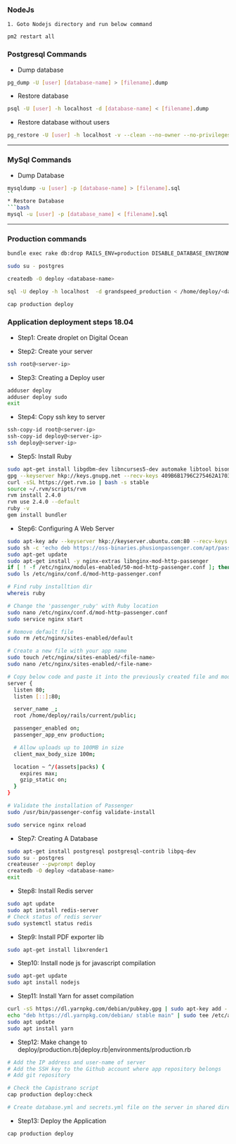 ### NodeJs
```
1. Goto Nodejs directory and run below command

pm2 restart all
```


### Postgresql Commands

* Dump database
```bash
pg_dump -U [user] [database-name] > [filename].dump
```
* Restore database
```bash
psql -U [user] -h localhost -d [database-name] < [filename].dump
```

* Restore database without users
```bash
pg_restore -U [user] -h localhost -v --clean --no-owner --no-privileges --dbname [database-name] < [file-name].dump
```
***
### MySql Commands
* Dump Database
```bash
mysqldump -u [user] -p [database-name] > [filename].sql
``
* Restore Database
```bash
mysql -u [user] -p [database_name] < [filename].sql
```
***

### Production commands

```bash
bundle exec rake db:drop RAILS_ENV=production DISABLE_DATABASE_ENVIRONMENT_CHECK=1

sudo su - postgres

createdb -O deploy <database-name>

sql -U deploy -h localhost  -d grandspeed_production < /home/deploy/<database-backup-file>

cap production deploy

```

### Application deployment steps 18.04

* Step1: Create droplet on Digital Ocean

* Step2: Create your server
```bash
ssh root@<server-ip>
```

* Step3: Creating a Deploy user
```bash
adduser deploy
adduser deploy sudo
exit
```

* Step4: Copy ssh key to server
```bash
ssh-copy-id root@<server-ip>
ssh-copy-id deploy@<server-ip>
ssh deploy@<server-ip>
```

* Step5: Install Ruby
```bash
sudo apt-get install libgdbm-dev libncurses5-dev automake libtool bison libffi-dev
gpg --keyserver hkp://keys.gnupg.net --recv-keys 409B6B1796C275462A1703113804BB82D39DC0E3 7D2BAF1CF37B13E2069D6956105BD0E739499BDB
curl -sSL https://get.rvm.io | bash -s stable
source ~/.rvm/scripts/rvm
rvm install 2.4.0
rvm use 2.4.0 --default
ruby -v
gem install bundler
```

* Step6: Configuring A Web Server
```bash
sudo apt-key adv --keyserver hkp://keyserver.ubuntu.com:80 --recv-keys 561F9B9CAC40B2F7
sudo sh -c 'echo deb https://oss-binaries.phusionpassenger.com/apt/passenger bionic main > /etc/apt/sources.list.d/passenger.list'
sudo apt-get update
sudo apt-get install -y nginx-extras libnginx-mod-http-passenger
if [ ! -f /etc/nginx/modules-enabled/50-mod-http-passenger.conf ]; then sudo ln -s /usr/share/nginx/modules-available/mod-http-passenger.load /etc/nginx/modules-enabled/50-mod-http-passenger.conf ; fi
sudo ls /etc/nginx/conf.d/mod-http-passenger.conf

# Find ruby installtion dir
whereis ruby

# Change the 'passenger_ruby' with Ruby location
sudo nano /etc/nginx/conf.d/mod-http-passenger.conf
sudo service nginx start

# Remove default file
sudo rm /etc/nginx/sites-enabled/default

# Create a new file with your app name
sudo touch /etc/nginx/sites-enabled/<file-name>
sudo nano /etc/nginx/sites-enabled/<file-name>

# Copy below code and paste it into the previously created file and modify.
server {
  listen 80;
  listen [::]:80;

  server_name _;
  root /home/deploy/rails/current/public;

  passenger_enabled on;
  passenger_app_env production;

  # Allow uploads up to 100MB in size
  client_max_body_size 100m;

  location ~ ^/(assets|packs) {
    expires max;
    gzip_static on;
  }
}

# Validate the installation of Passenger
sudo /usr/bin/passenger-config validate-install

sudo service nginx reload

```

* Step7: Creating A Database
```bash
sudo apt-get install postgresql postgresql-contrib libpq-dev
sudo su - postgres
createuser --pwprompt deploy
createdb -O deploy <database-name>
exit
```

* Step8: Install Redis server
```bash
sudo apt update
sudo apt install redis-server
# Check status of redis server
sudo systemctl status redis
```

* Step9: Install PDF exporter lib
```bash
sudo apt-get install libxrender1
```

* Step10: Install node js for javascript compilation
```bash
sudo apt-get update
sudo apt install nodejs
```

* Step11: Install Yarn for asset compilation
```bash
curl -sS https://dl.yarnpkg.com/debian/pubkey.gpg | sudo apt-key add -
echo "deb https://dl.yarnpkg.com/debian/ stable main" | sudo tee /etc/apt/sources.list.d/yarn.list
sudo apt update
sudo apt install yarn
```

* Step12: Make change to deploy/production.rb|deploy.rb|environments/production.rb
```bash
# Add the IP address and user-name of server
# Add the SSH key to the Github account where app repository belongs
# Add git repository

# Check the Capistrano script
cap production deploy:check

# Create database.yml and secrets.yml file on the server in shared directory
```

* Step13: Deploy the Application
```bash
cap production deploy
```
